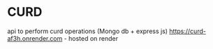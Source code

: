 # CURD
api to perform curd operations (Mongo db + express js)
https://curd-af3h.onrender.com - hosted on render 
